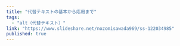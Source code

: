 ```yaml
---
title: "代替テキストの基本から応用まで"
tags:
  - "alt（代替テキスト）"
link: "https://www.slideshare.net/nozomisawada969/ss-122034985"
published: true
---
```

